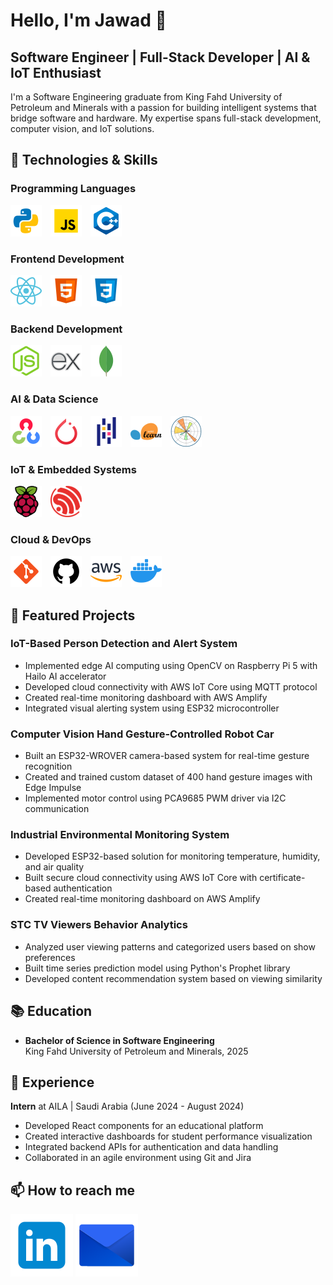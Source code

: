 # Hello, I'm Jawad 👋

## Software Engineer | Full-Stack Developer | AI & IoT Enthusiast

I'm a Software Engineering graduate from King Fahd University of Petroleum and Minerals with a passion for building intelligent systems that bridge software and hardware. My expertise spans full-stack development, computer vision, and IoT solutions.

## 🔧 Technologies & Skills

### Programming Languages
<p>
  <img src="icons/python.png" alt="Python" width="50" height="50" style="margin-right: 10px"/>
  <img src="icons/javascript.png" alt="JavaScript" width="50" height="50" style="margin-right: 10px"/>
  <img src="icons/c++.png" alt="C++" width="50" height="50" style="margin-right: 10px"/>
</p>

### Frontend Development
<p>
  <img src="icons/react.png" alt="React" width="50" height="50" style="margin-right: 10px"/>
  <img src="icons/html-5.png" alt="HTML5" width="50" height="50" style="margin-right: 10px"/>
  <img src="icons/css.png" alt="CSS3" width="50" height="50" style="margin-right: 10px"/>
</p>

### Backend Development
<p>
  <img src="icons/Node.js.png" alt="Node.js" width="50" height="50" style="margin-right: 10px"/>
  <img src="icons/express-js.png" alt="Express.js" width="50" height="50" style="margin-right: 10px"/>
  <img src="icons/mongodb.png" alt="MongoDB" width="50" height="50" style="margin-right: 10px"/>
</p>

### AI & Data Science
<p>
  <img src="icons/opencv.png" alt="OpenCV" width="50" height="50" style="margin-right: 10px"/>
  <img src="icons/pytorch.png" alt="PyTorch" width="50" height="50" style="margin-right: 10px"/>
  <img src="icons/pandas.png" alt="Pandas" width="50" height="50" style="margin-right: 10px"/>
  <img src="icons/scikit-learn.png" alt="scikit-learn" width="50" height="50" style="margin-right: 10px"/>
  <img src="icons/Matplotlib.png" alt="MatplotLib" width="50" height="50" style="margin-right: 10px"/>
</p>

### IoT & Embedded Systems
<p>
  <img src="icons/raspberry-pi.png" alt="Raspberry Pi" width="50" height="50" style="margin-right: 10px"/>
  <img src="icons/Espressif.png" alt="ESP32" width="50" height="50" style="margin-right: 10px"/>
</p>

### Cloud & DevOps
<p>
  <img src="icons/git.png" alt="Git" width="50" height="50" style="margin-right: 10px"/>
  <img src="icons/github.png" alt="GitHub" width="50" height="50" style="margin-right: 10px"/>
  <img src="icons/aws.png" alt="AWS" width="50" height="50" style="margin-right: 10px"/>
  <img src="icons/docker.png" alt="Docker" width="50" height="50" style="margin-right: 10px"/>
</p>

## 🚀 Featured Projects

### IoT-Based Person Detection and Alert System

- Implemented edge AI computing using OpenCV on Raspberry Pi 5 with Hailo AI accelerator
- Developed cloud connectivity with AWS IoT Core using MQTT protocol
- Created real-time monitoring dashboard with AWS Amplify
- Integrated visual alerting system using ESP32 microcontroller

### Computer Vision Hand Gesture-Controlled Robot Car

- Built an ESP32-WROVER camera-based system for real-time gesture recognition
- Created and trained custom dataset of 400 hand gesture images with Edge Impulse
- Implemented motor control using PCA9685 PWM driver via I2C communication

### Industrial Environmental Monitoring System

- Developed ESP32-based solution for monitoring temperature, humidity, and air quality
- Built secure cloud connectivity using AWS IoT Core with certificate-based authentication
- Created real-time monitoring dashboard on AWS Amplify

### STC TV Viewers Behavior Analytics

- Analyzed user viewing patterns and categorized users based on show preferences
- Built time series prediction model using Python's Prophet library
- Developed content recommendation system based on viewing similarity

## 📚 Education

- **Bachelor of Science in Software Engineering**  
  King Fahd University of Petroleum and Minerals, 2025

## 💼 Experience

**Intern** at AILA | Saudi Arabia (June 2024 - August 2024)

- Developed React components for an educational platform
- Created interactive dashboards for student performance visualization
- Integrated backend APIs for authentication and data handling
- Collaborated in an agile environment using Git and Jira

## 📫 How to reach me

[![LinkedIn](icons/linkedin.png)](https://linkedin.com/in/yourusername)
[![Email](icons/email.png)](mailto:almuttawa.jawad@gmail.com)
